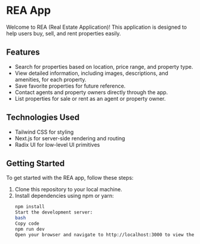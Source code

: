 # REA App

Welcome to REA (Real Estate Application)! This application is designed to help users buy, sell, and rent properties easily.

## Features

- Search for properties based on location, price range, and property type.
- View detailed information, including images, descriptions, and amenities, for each property.
- Save favorite properties for future reference.
- Contact agents and property owners directly through the app.
- List properties for sale or rent as an agent or property owner.

## Technologies Used

- Tailwind CSS for styling
- Next.js for server-side rendering and routing
- Radix UI for low-level UI primitives

## Getting Started

To get started with the REA app, follow these steps:

1. Clone this repository to your local machine.
2. Install dependencies using npm or yarn:
   ```bash
   npm install
   Start the development server:
   bash
   Copy code
   npm run dev
   Open your browser and navigate to http://localhost:3000 to view the app.
   ```



